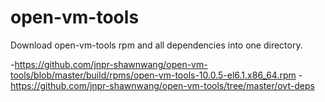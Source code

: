 # open-vm-tools
Download open-vm-tools rpm and all dependencies into one directory.

-https://github.com/jnpr-shawnwang/open-vm-tools/blob/master/build/rpms/open-vm-tools-10.0.5-el6.1.x86_64.rpm
-https://github.com/jnpr-shawnwang/open-vm-tools/tree/master/ovt-deps

